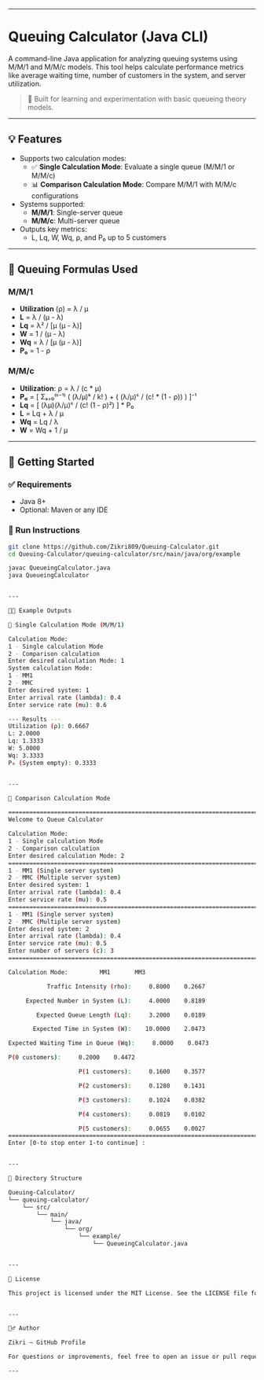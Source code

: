   
---

# Queuing Calculator (Java CLI)

A command-line Java application for analyzing queuing systems using M/M/1 and M/M/c models. This tool helps calculate performance metrics like average waiting time, number of customers in the system, and server utilization.

> 🧪 Built for learning and experimentation with basic queueing theory models.

---

## 💡 Features

- Supports two calculation modes:
  - ✅ **Single Calculation Mode**: Evaluate a single queue (M/M/1 or M/M/c)
  - 📊 **Comparison Calculation Mode**: Compare M/M/1 with M/M/c configurations
- Systems supported:
  - **M/M/1**: Single-server queue
  - **M/M/c**: Multi-server queue
- Outputs key metrics:
  - L, Lq, W, Wq, ρ, and P₀ up to 5 customers

---

## 🧮 Queuing Formulas Used

### M/M/1

- **Utilization** (ρ) = λ / μ
- **L** = λ / (μ - λ)
- **Lq** = λ² / [μ (μ - λ)]
- **W** = 1 / (μ - λ)
- **Wq** = λ / [μ (μ - λ)]
- **P₀** = 1 - ρ

### M/M/c

- **Utilization**: ρ = λ / (c * μ)
- **P₀** = [ Σₖ₌₀⁽ᶜ⁻¹⁾ ( (λ/μ)ᵏ / k! ) + ( (λ/μ)ᶜ / (c! * (1 - ρ)) ) ]⁻¹
- **Lq** = [ (λμ)(λ/μ)ᶜ / (c! (1 - ρ)²) ] * P₀
- **L** = Lq + λ / μ
- **Wq** = Lq / λ
- **W** = Wq + 1 / μ

---

## 🏁 Getting Started

### ✅ Requirements

- Java 8+
- Optional: Maven or any IDE

### 🔧 Run Instructions

```bash
git clone https://github.com/Zikri809/Queuing-Calculator.git
cd Queuing-Calculator/queuing-calculator/src/main/java/org/example

javac QueueingCalculator.java
java QueueingCalculator


---

🧑‍💻 Example Outputs

🔹 Single Calculation Mode (M/M/1)

Calculation Mode:
1 - Single calculation Mode
2 - Comparison calculation
Enter desired calculation Mode: 1
System calculation Mode:
1 - MM1
2 - MMC
Enter desired system: 1
Enter arrival rate (lambda): 0.4
Enter service rate (mu): 0.6

--- Results ---
Utilization (ρ): 0.6667
L: 2.0000
Lq: 1.3333
W: 5.0000
Wq: 3.3333
P₀ (System empty): 0.3333


---

🔹 Comparison Calculation Mode

=======================================================================================
Welcome to Queue Calculator

Calculation Mode:
1 - Single calculation Mode
2 - Comparison calculation
Enter desired calculation Mode: 2
=======================================================================================
1 - MM1 (Single server system)
2 - MMC (Multiple server system)
Enter desired system: 1
Enter arrival rate (lambda): 0.4
Enter service rate (mu): 0.5
=======================================================================================
1 - MM1 (Single server system)
2 - MMC (Multiple server system)
Enter desired system: 2
Enter arrival rate (lambda): 0.4
Enter service rate (mu): 0.5
Enter number of servers (c): 3
=======================================================================================

Calculation Mode:         MM1       MM3

           Traffic Intensity (rho):     0.8000    0.2667

     Expected Number in System (L):     4.0000    0.8189

        Expected Queue Length (Lq):     3.2000    0.0189

       Expected Time in System (W):    10.0000    2.0473

Expected Waiting Time in Queue (Wq):     8.0000    0.0473

P(0 customers):     0.2000    0.4472

                    P(1 customers):     0.1600    0.3577

                    P(2 customers):     0.1280    0.1431

                    P(3 customers):     0.1024    0.0382

                    P(4 customers):     0.0819    0.0102

                    P(5 customers):     0.0655    0.0027
=======================================================================================
Enter [0-to stop enter 1-to continue] :


---

📁 Directory Structure

Queuing-Calculator/
└── queuing-calculator/
    └── src/
        └── main/
            └── java/
                └── org/
                    └── example/
                        └── QueueingCalculator.java


---

📜 License

This project is licensed under the MIT License. See the LICENSE file for more information.


---

🙋‍♂️ Author

Zikri – GitHub Profile

For questions or improvements, feel free to open an issue or pull request!

---



